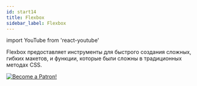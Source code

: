 ```yaml
---
id: start14
title: Flexbox
sidebar_label: Flexbox
---
```


import YouTube from 'react-youtube'

Flexbox предоставляет инструменты для быстрого создания сложных, гибких макетов, и функции, которые были сложны в традиционных методах CSS.

<YouTube videoId='PF1kzcGdN7E' />

[![Become a Patron!](/img/logo/patreon.jpg)](https://www.patreon.com/bePatron?u=31769291)
